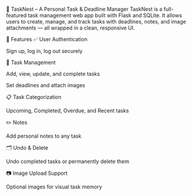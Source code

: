 📝 TaskNest – A Personal Task & Deadline Manager
TaskNest is a full-featured task management web app built with Flask and SQLite. It allows users to create, manage, and track tasks with deadlines, notes, and image attachments — all wrapped in a clean, responsive UI.

🚀 Features
✅ User Authentication

Sign up, log in, log out securely

📌 Task Management

Add, view, update, and complete tasks

Set deadlines and attach images

📋 Task Categorization

Upcoming, Completed, Overdue, and Recent tasks

✏️ Notes

Add personal notes to any task

🗂️ Undo & Delete

Undo completed tasks or permanently delete them

📷 Image Upload Support

Optional images for visual task memory


